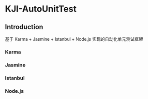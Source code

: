 # KJI-AutoUnitTest

## Introduction

基于 Karma + Jasmine + Istanbul + Node.js 实现的自动化单元测试框架

### Karma

### Jasmine

### Istanbul

### Node.js

